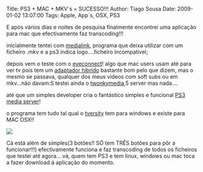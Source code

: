Title: PS3 + MAC + MKV´s = SUCESSO!!!
Author: Tiago Sousa
Date: 2009-01-02 13:07:00
Tags: Apple, App´s, OSX, PS3


E após vários dias e noites de pesquisa finalmente encontrei uma aplicação para mac que efectivamente faz transcoding!!!  
  
inicialmente tentei com [medialink](http://www.nullriver.com/products/medialink), programa que deixa utilizar com um ficheiro .mkv e a ps3 indica logo....ficheiro incompativel;  
  
depois vem o teste com o [eyeconnect](http://www.elgato.com/elgato/na/mainmenu/products/software/EyeConnect.en.html)! algo que mac users usam até para ver tv pois tem um [adaptador híbrido](http://www.elgato.com/elgato/na/mainmenu/products/hybrid/product1.en.html) bastante bom pelo que dizem, mas o mesmo se passava, qualquer dos meus videos com soft subs ou em mkv...não davam:S testei ainda o [twonkymedia ](http://www.twonkymedia.com/)5 server mas nada....  
  
até que um simples developer cria o fantástico simples e funcional [PS3 media server](http://ps3mediaserver.blogspot.com/)!  
  
o programa tem tudo tal qual o [tversity](http://tversity.com/) tem para windows e existe para MAC OSX!!  
  
  


![](http://lh4.ggpht.com/_bgCtUjSDd-0/SV5IcrI70rI/AAAAAAAAAP4/NIZ1bhV2hWQ/%5BUNSET%5D.png?imgmax=800)  


Cá está além de simples(3 botões!! SÓ tem TRÊS botões para pôr a funcionar!!!) efectivamente funciona e faz transcoding de todos os ficheiros que testei até agora....vá, quem tem PS3 e tem linux, windows ou mac toca a fazer download á aplicação do momento.  
